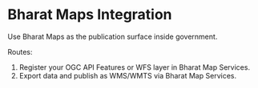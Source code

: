 # Bharat Maps Integration

Use Bharat Maps as the publication surface inside government.

Routes:
1. Register your OGC API Features or WFS layer in Bharat Map Services.
2. Export data and publish as WMS/WMTS via Bharat Map Services.
